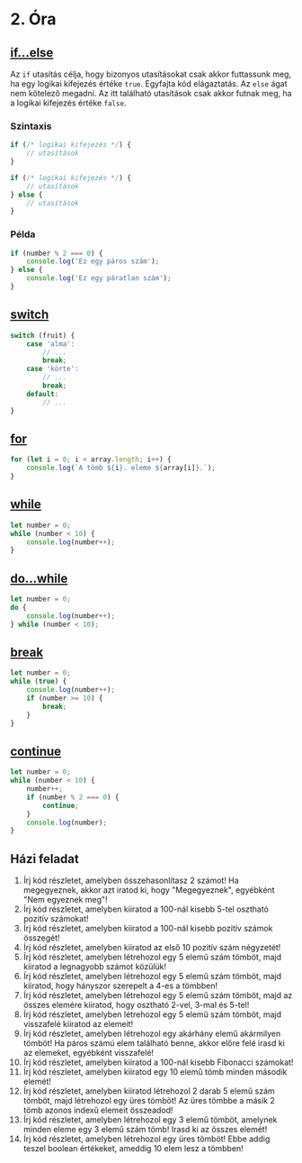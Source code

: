 # 2. Óra

## [if...else](https://developer.mozilla.org/en-US/docs/Web/JavaScript/Reference/Statements/if...else)
Az `if` utasítás célja, hogy bizonyos utasításokat csak akkor futtassunk meg, ha egy logikai kifejezés értéke `true`. Egyfajta kód elágaztatás. Az `else` ágat
nem kötelező megadni. Az itt található utasítások csak akkor futnak meg, ha a logikai kifejezés értéke `false`.

### Szintaxis

```javascript
if (/* logikai kifejezés */) {
    // utasítások
}
```

```javascript
if (/* logikai kifejezés */) {
    // utasítások
} else {
    // utasítások
}
```

### Példa

```javascript
if (number % 2 === 0) {
    console.log('Ez egy páros szám');
} else {
    console.log('Ez egy páratlan szám');
}
```

## [switch](https://developer.mozilla.org/en-US/docs/Web/JavaScript/Reference/Statements/switch)

```javascript
switch (fruit) {
    case 'alma':
        // ...
        break;
    case 'körte':
        // ...
        break;
    default:
        // ...
}
```

## [for](https://developer.mozilla.org/en-US/docs/Web/JavaScript/Reference/Statements/for)

```javascript
for (let i = 0; i < array.length; i++) {
    console.log(`A tömb ${i}. eleme ${array[i]}.`);
}
```

## [while](https://developer.mozilla.org/en-US/docs/Web/JavaScript/Reference/Statements/while)

```javascript
let number = 0;
while (number < 10) {
    console.log(number++);
}
```

## [do...while](https://developer.mozilla.org/en-US/docs/Web/JavaScript/Reference/Statements/do...while)

```javascript
let number = 0;
do {
    console.log(number++);
} while (number < 10);
```

## [break](https://developer.mozilla.org/en-US/docs/Web/JavaScript/Reference/Statements/break)

```javascript
let number = 0;
while (true) {
    console.log(number++);
    if (number >= 10) {
        break;
    }
}
```

## [continue](https://developer.mozilla.org/en-US/docs/Web/JavaScript/Reference/Statements/continue)

```javascript
let number = 0;
while (number < 10) {
    number++;
    if (number % 2 === 0) {
        continue;
    }
    console.log(number);
}
```

## Házi feladat

1. Írj kód részletet, amelyben összehasonlítasz 2 számot! Ha megegyeznek, akkor azt iratod ki, hogy "Megegyeznek", egyébként "Nem egyeznek meg"!
1. Írj kód részletet, amelyben kiiratod a 100-nál kisebb 5-tel osztható pozitív számokat!
1. Írj kód részletet, amelyben kiiratod a 100-nál kisebb pozitív számok összegét!
1. Írj kód részletet, amelyben kiiratod az első 10 pozitív szám négyzetét!
1. Írj kód részletet, amelyben létrehozol egy 5 elemű szám tömböt, majd kiiratod a legnagyobb számot közülük!
1. Írj kód részletet, amelyben létrehozol egy 5 elemű szám tömböt, majd kiiratod, hogy hányszor szerepelt a 4-es a tömbben!
1. Írj kód részletet, amelyben létrehozol egy 5 elemű szám tömböt, majd az összes elemére kiiratod, hogy osztható 2-vel, 3-mal és 5-tel!
1. Írj kód részletet, amelyben létrehozol egy 5 elemű szám tömböt, majd visszafelé kiiratod az elemeit!
1. Írj kód részletet, amelyben létrehozol egy akárhány elemű akármilyen tömböt! Ha páros számú elem található benne, akkor előre felé irasd ki az elemeket,
   egyébként visszafelé!
1. Írj kód részletet, amelyben kiiratod a 100-nál kisebb Fibonacci számokat!
1. Írj kód részletet, amelyben kiiratod egy 10 elemű tömb minden második elemét!
1. Írj kód részletet, amelyben kiiratod létrehozol 2 darab 5 elemű szám tömböt, majd létrehozol egy üres tömböt! Az üres tömbbe a másik 2 tömb azonos indexű
   elemeit összeadod!
1. Írj kód részletet, amelyben létrehozol egy 3 elemű tömböt, amelynek minden eleme egy 3 elemű szám tömb! Irasd ki az összes elemét!
1. Írj kód részletet, amelyben létrehozol egy üres tömböt! Ebbe addig teszel boolean értékeket, ameddig 10 elem lesz a tömbben!